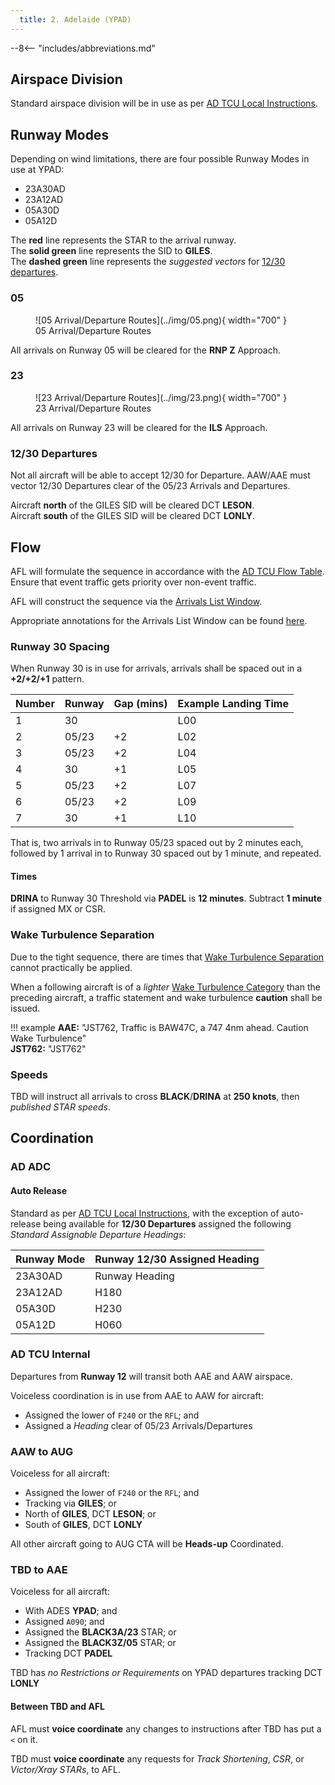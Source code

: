 ```yaml
---
  title: 2. Adelaide (YPAD)
---
```


--8<-- "includes/abbreviations.md"

## Airspace Division
Standard airspace division will be in use as per [AD TCU Local Instructions](../../../terminal/adelaide/#airspace-division).

## Runway Modes
Depending on wind limitations, there are four possible Runway Modes in use at YPAD:

- 23A30AD
- 23A12AD
- 05A30D
- 05A12D

The **red** line represents the STAR to the arrival runway.  
The **solid green** line represents the SID to **GILES**.  
The **dashed green** line represents the *suggested vectors* for [12/30 departures](#1230-departures).

### 05

<figure markdown>
![05 Arrival/Departure Routes](../img/05.png){ width="700" }
  <figcaption>05 Arrival/Departure Routes</figcaption>
</figure>

All arrivals on Runway 05 will be cleared for the **RNP Z** Approach.

### 23

<figure markdown>
![23 Arrival/Departure Routes](../img/23.png){ width="700" }
  <figcaption>23 Arrival/Departure Routes</figcaption>
</figure>

All arrivals on Runway 23 will be cleared for the **ILS** Approach.

### 12/30 Departures
Not all aircraft will be able to accept 12/30 for Departure. AAW/AAE must vector 12/30 Departures clear of the 05/23 Arrivals and Departures.

Aircraft **north** of the GILES SID will be cleared DCT **LESON**.  
Aircraft **south** of the GILES SID will be cleared DCT **LONLY**.

## Flow
AFL will formulate the sequence in accordance with the [AD TCU Flow Table](../../../terminal/adelaide/#flow). Ensure that event traffic gets priority over non-event traffic.

AFL will construct the sequence via the [Arrivals List Window](../../../controller-skills/sequencing/#arrivals-list).

Appropriate annotations for the Arrivals List Window can be found [here](../../../client/annotations/#sequencingflow).

### Runway 30 Spacing
When Runway 30 is in use for arrivals, arrivals shall be spaced out in a **+2/+2/+1** pattern.

| Number | Runway | Gap (mins) | Example Landing Time |
| ---------- | --- | --- | --- |
| 1      | 30 | | L00 |
| 2      | 05/23 | +2 | L02 |
| 3      | 05/23 | +2 | L04 |
| 4      | 30 | +1 | L05 |
| 5      | 05/23 | +2 | L07 |
| 6      | 05/23 | +2 | L09 |
| 7      | 30 | +1 | L10 |

That is, two arrivals in to Runway 05/23 spaced out by 2 minutes each, followed by 1 arrival in to Runway 30 spaced out by 1 minute, and repeated.

#### Times
**DRINA** to Runway 30 Threshold via **PADEL** is **12 minutes**. Subtract **1 minute** if assigned MX or CSR.

### Wake Turbulence Separation
Due to the tight sequence, there are times that [Wake Turbulence Separation](../../../separation-standards/waketurb/#airspace) cannot practically be applied.

When a following aircraft is of a *lighter* [Wake Turbulence Category](../../../separation-standards/waketurb/#categories) than the preceding aircraft, a traffic statement and wake turbulence **caution** shall be issued.

!!! example
    **AAE:** "JST762, Traffic is BAW47C, a 747 4nm ahead. Caution Wake Turbulence"  
    **JST762:** "JST762"

### Speeds
TBD will instruct all arrivals to cross **BLACK**/**DRINA** at **250 knots**, then *published STAR speeds*.

## Coordination
### AD ADC
#### Auto Release
Standard as per [AD TCU Local Instructions](../../../terminal/adelaide/#ad-adc), with the exception of auto-release being available for **12/30 Departures** assigned the following *Standard Assignable Departure Headings*:

| Runway Mode | Runway 12/30 Assigned Heading |
| ---------- | --- |
| 23A30AD      | Runway Heading |
| 23A12AD      | H180 |
| 05A30D      | H230 |
| 05A12D      | H060 |

### AD TCU Internal
Departures from **Runway 12** will transit both AAE and AAW airspace.

Voiceless coordination is in use from AAE to AAW for aircraft:

- Assigned the lower of `F240` or the `RFL`; and  
- Assigned a *Heading* clear of 05/23 Arrivals/Departures

### AAW to AUG
Voiceless for all aircraft:

- Assigned the lower of `F240` or the `RFL`; and  
- Tracking via **GILES**; or  
- North of **GILES**, DCT **LESON**; or  
- South of **GILES**, DCT **LONLY**

All other aircraft going to AUG CTA will be **Heads-up** Coordinated.

### TBD to AAE
Voiceless for all aircraft:

- With ADES **YPAD**; and  
- Assigned `A090`; and
- Assigned the **BLACK3A/23** STAR; or
- Assigned the **BLACK3Z/05** STAR; or
- Tracking DCT **PADEL**

TBD has *no Restrictions or Requirements* on YPAD departures tracking DCT **LONLY**

#### Between TBD and AFL
AFL must **voice coordinate** any changes to instructions after TBD has put a `<` on it.

TBD must **voice coordinate** any requests for *Track Shortening*, *CSR*, or *Victor/Xray STARs*, to AFL.
